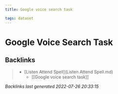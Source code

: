 ```yaml
---
title: Google voice search task

tags: dataset 
---
```


# Google Voice Search Task






















## Backlinks

> - [Listen Attend Spell](Listen Attend Spell.md)
>   - [[Google voice search task]]

_Backlinks last generated 2022-07-26 20:33:15_
